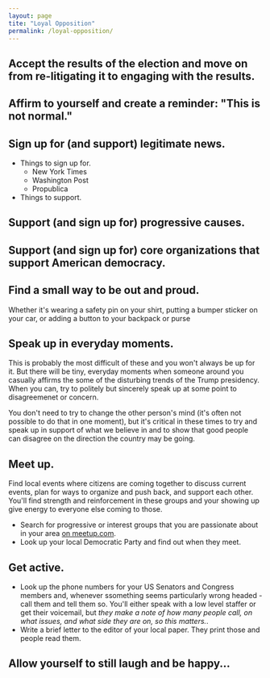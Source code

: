 ```yaml
---
layout: page
tite: "Loyal Opposition"
permalink: /loyal-opposition/
---
```


## Accept the results of the election and move on from re-litigating it to engaging with the results. 



## Affirm to yourself and create a reminder: "This is not normal."  



## Sign up for (and support) legitimate news.  

  * Things to sign up for. 
    * New York Times
    * Washington Post
    * Propublica
  * Things to support.  
## Support (and sign up for) progressive causes.  

## Support (and sign up for) core organizations that support American democracy.  



## Find a small way to be out and proud.  

Whether it's wearing a safety pin on your shirt, putting a bumper sticker on your car, or adding a button to your backpack or purse

## Speak up in everyday moments.  

This is probably the most difficult of these and you won't always be up for it.  But there will be tiny, everyday moments when someone around you casually affirms the some of the disturbing trends of the Trump presidency.  When you can, try to politely but sincerely speak up at some point to disagreemenet or concern.  

You don't need to try to change the other person's mind (it's often not possible to do that in one moment), but it's critical in these times to try and speak up in support of what we believe in and to show that good people can disagree on the direction the country may be going.  

## Meet up.  

Find local events where citizens are coming together to discuss current events, plan for ways to organize and push back, and support each other.  You'll find strength and reinforcement in these groups and your showing up give energy to everyone else coming to those.  

* Search for progressive or interest groups that you are passionate about in your area [on meetup.com](https://www.meetup.com/).  
* Look up your local Democratic Party and find out when they meet.  

## Get active.  

* Look up the phone numbers for your US Senators and Congress members and, whenever ssomething seems particularly wrong headed - call them and tell them so.  You'll either speak with a low level staffer or get their voicemail, but *they make a note of how many people call, on what issues, and what side they are on, so this matters.*.  
* Write a brief letter to the editor of your local paper.  They print those and people read them.  

## Allow yourself to still laugh and be happy...



